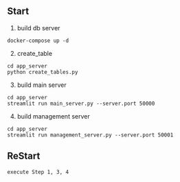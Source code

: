 ## Start

1. build db server
```
docker-compose up -d
```

2. create_table
```
cd app_server
python create_tables.py
```

3. build main server
```
cd app_server
streamlit run main_server.py --server.port 50000
```

4. build management server
```
cd app_server
streamlit run management_server.py --server.port 50001
```

## ReStart
```
execute Step 1, 3, 4  
```
